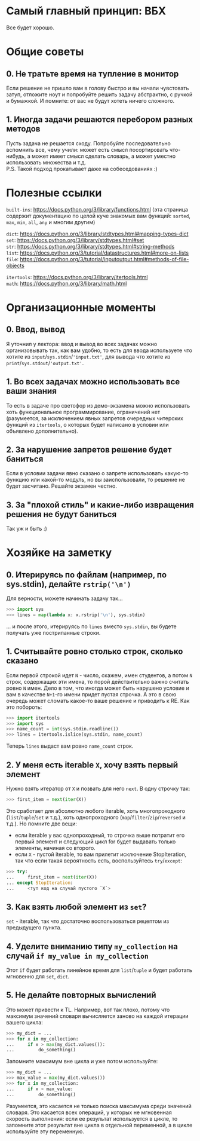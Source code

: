 # Самый главный принцип: ВБХ
Все будет хорошо.


# Общие советы

## 0. Не тратьте время на тупление в монитор
Если решение не пришло вам в голову быстро и вы начали чувстовать затуп, отложите ноут и
попробуйте решить задачу абстрактно, с ручкой и бумажкой.
И помните: от вас не будут хотеть ничего сложного.

## 1. Иногда задачи решаются перебором разных методов
Пусть задача не решается сходу. Попробуйте последовательно вспомнить все, чему учили:
может есть смысл посортировать что-нибудь, а может имеет смысл сделать словарь, 
а может уместно использовать множества и т.д.  
P.S. Такой подход прокатывает даже на собеседованиях :)


# Полезные ссылки
`built-ins`: https://docs.python.org/3/library/functions.html (эта страница содержит документацию
по целой куче знакомых вам функций: `sorted`, `max`, `min`, `all`, `any` и многим другим)

`dict`: https://docs.python.org/3/library/stdtypes.html#mapping-types-dict  
`set`: https://docs.python.org/3/library/stdtypes.html#set  
`str`: https://docs.python.org/3/library/stdtypes.html#string-methods  
`list`: https://docs.python.org/3/tutorial/datastructures.html#more-on-lists  
`file`: https://docs.python.org/3/tutorial/inputoutput.html#methods-of-file-objects

`itertools`: https://docs.python.org/3/library/itertools.html  
`math`: https://docs.python.org/3/library/math.html


# Организационные моменты

## 0. Ввод, вывод
Я уточнил у лектора: ввод и вывод во всех задачах можно организовывать так, как вам удобно,
то есть для ввода используете что хотите из `input`/`sys.stdin`/`'input.txt'`, для вывода
что хотите из `print`/`sys.stdout`/`'output.txt'`.

## 1. Во всех задачах можно использовать все ваши знания
То есть в задаче про светофор из демо-экзамена можно использовать хоть функциональное
программирование, ограничений нет (разумеется, за исключением явных запретов очередных
читерских функций из `itertools`, о которых будет написано в условии или объявлено
дополнительно).

## 2. За нарушение запретов решение будет баниться
Если в условии задачи явно сказано о запрете использовать какую-то функцию
или какой-то модуль, но вы заиспользовали, то решение не будет засчитано.
Решайте экзамен честно.

## 3. За "плохой стиль" и какие-либо извращения решения не будут баниться
Так уж и быть :)


# Хозяйке на заметку

## 0. Итерируясь по файлам (например, по sys.stdin), делайте `rstrip('\n')`
Для верности, можете начинать задачу так...
```python
>>> import sys
>>> lines = map(lambda x: x.rstrip('\n'), sys.stdin)
```
... и после этого, итерируясь по `lines` вместо `sys.stdin`, вы будете получать
уже пострипанные строки.

## 1. Считывайте ровно столько строк, сколько сказано
Если первой строкой идет `N` - число, скажем, имен студентов, а потом `N` строк,
содержащих эти имена, то порой действительно важно считать ровно `N` имен. Дело в
том, что иногда может быть нарушено условие и вам в качестве `N+1`-го имени
придет пустая строчка. А это в свою очередь может сломать какое-то ваше решение и
приводить к RE. Как это побороть:
```python
>>> import itertools
>>> import sys
>>> name_count = int(sys.stdin.readline())
>>> lines = itertools.islice(sys.stdin, name_count)
```
Теперь `lines` выдаст вам ровно `name_count` строк.

## 2. У меня есть iterable `X`, хочу взять первый элемент
Нужно взять итератор от `X` и позвать для него `next`. В одну строчку так:
```python
>>> first_item = next(iter(X))
```
Это сработает для абсолютно любого iterable, хоть многопроходного (`list`/`tuple`/`set` и т.д.), хоть
однопроходного (`map`/`filter`/`zip`/`reversed` и т.д.). Но помните две вещи:
- если iterable у вас однопроходный, то строчка выше потратит его первый элемент
и следующий цикл for будет выдавать только элементы, начиная со второго.
- если `X` - пустой iterable, то вам прилетит исключение StopIteration, так что если
такая вероятность есть, воспользуйтесь `try`/`except`:
```python
>>> try:
...     first_item = next(iter(X))
... except StopIteration:
...     <тут код на случай пустого `X`>
```

## 3. Как взять любой элемент из `set`?
`set` - iterable, так что достаточно воспользоваться рецептом из предыдущего пункта.

## 4. Уделите вниманию типу `my_collection` на случай `if my_value in my_collection`
Этот `if` будет работать линейное время для `list`/`tuple` и будет работать мгновенно для
`set`, `dict`.

## 5. Не делайте повторных вычислений
Это может привести к TL. Например, вот так плохо, потому что максимум значений словаря
вычисляется заново на каждой итерации вашего цикла:
```python
>>> my_dict = ...
>>> for x in my_collection:
...     if x > max(my_dict.values()):
...         do_something()
```
Запомните максимум вне цикла и уже потом используйте:
```python
>>> my_dict = ...
>>> max_value = max(my_dict.values())
>>> for x in my_collection:
...     if x > max_value:
...         do_something()
```
Разумеется, это касается не только поиска максимума среди значений словаря.
Это касается всех операций, у которых не мгновенная скорость выполнения: если ее результат
используется в цикле, то запомните этот результат вне цикла в отдельной переменной, а в цикле
используйте эту переменную.
